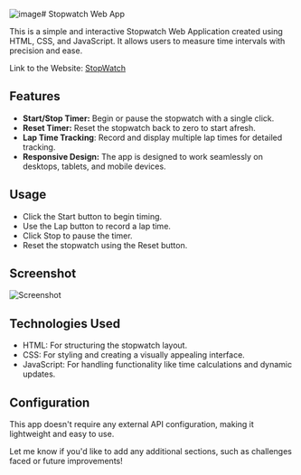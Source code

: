 ![image](https://github.com/user-attachments/assets/168069b4-30e9-4ec0-8eb1-a9a338843328)# Stopwatch Web App

This is a simple and interactive Stopwatch Web Application created using HTML, CSS, and JavaScript. It allows users to measure time intervals with precision and ease.

Link to the Website: [StopWatch](https://ishitha21.github.io/Prodigy_WD_02/Index.html)

## Features
- **Start/Stop Timer:** Begin or pause the stopwatch with a single click.
- **Reset Timer:** Reset the stopwatch back to zero to start afresh.
- **Lap Time Tracking**: Record and display multiple lap times for detailed tracking.
- **Responsive Design:** The app is designed to work seamlessly on desktops, tablets, and mobile devices.

## Usage
- Click the Start button to begin timing.
- Use the Lap button to record a lap time.
- Click Stop to pause the timer.
- Reset the stopwatch using the Reset button.

## Screenshot
![Screenshot](https://github.com/user-attachments/assets/2f4c9484-a586-44a6-8a03-eec4ecd56bf0)

## Technologies Used
- HTML: For structuring the stopwatch layout.
- CSS: For styling and creating a visually appealing interface.
- JavaScript: For handling functionality like time calculations and dynamic updates.

## Configuration
This app doesn't require any external API configuration, making it lightweight and easy to use.

Let me know if you'd like to add any additional sections, such as challenges faced or future improvements!
